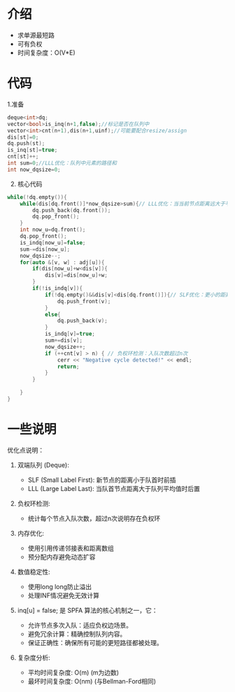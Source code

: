 # 介绍
- 求单源最短路
- 可有负权 
- 时间复杂度：O(V*E)

# 代码
1.准备
```C++
deque<int>dq;
vector<bool>is_inq(n+1,false);//标记是否在队列中
vector<int>cnt(n+1),dis(n+1,uinf);//可能要配合resize/assign
dis[st]=0;
dq.push(st);
is_inq[st]=true;
cnt[st]++;
int sum=0;//LLL优化：队列中元素的路径和
int now_dqsize=0;
```

2. 核心代码
```C++
while(!dq.empty()){
    while(dis[dq.front()]*now_dqsize>sum){// LLL优化：当当前节点距离远大于平均值时，重新放入队尾
        dq.push_back(dq.front());
        dq.pop_front();
    }
    int now_u=dq.front();
    dq.pop_front();
    is_indq[now_u]=false;
    sum-=dis[now_u];    
    now_dqsize--;
    for(auto &[v, w] : adj[u]){
        if(dis[now_u]+w<dis[v]){
            dis[v]=dis[now_u]+w;
        }
        if(!is_indq[v]){
            if(!dq.empty()&&dis[v]<dis[dq.front()]){// SLF优化：更小的距离放队首
                dq.push_front(v);
            }
            else{
                dq.push_back(v);
            }
            is_indq[v]=true;
            sum+=dis[v];
            now_dqsize++;
            if (++cnt[v] > n) { // 负权环检测：入队次数超过n次
                cerr << "Negative cycle detected!" << endl;
                return;
            }
        }
        
    }
}
```

# 一些说明
优化点说明：
1. 双端队列 (Deque):
   - SLF (Small Label First): 新节点的距离小于队首时前插
   - LLL (Large Label Last): 当队首节点距离大于队列平均值时后置

2. 负权环检测:
   - 统计每个节点入队次数，超过n次说明存在负权环

3. 内存优化:
   - 使用引用传递邻接表和距离数组
   - 预分配内存避免动态扩容

4. 数值稳定性:
   - 使用long long防止溢出
   - 处理INF情况避免无效计算
5. inq[u] = false; 是 SPFA 算法的核心机制之一，它：
   - 允许节点多次入队：适应负权边场景。
   - 避免冗余计算：精确控制队列内容。
   - 保证正确性：确保所有可能的更短路径都被处理。

6. 复杂度分析:
   - 平均时间复杂度: O(m) (m为边数)
   - 最坏时间复杂度: O(nm) (与Bellman-Ford相同)